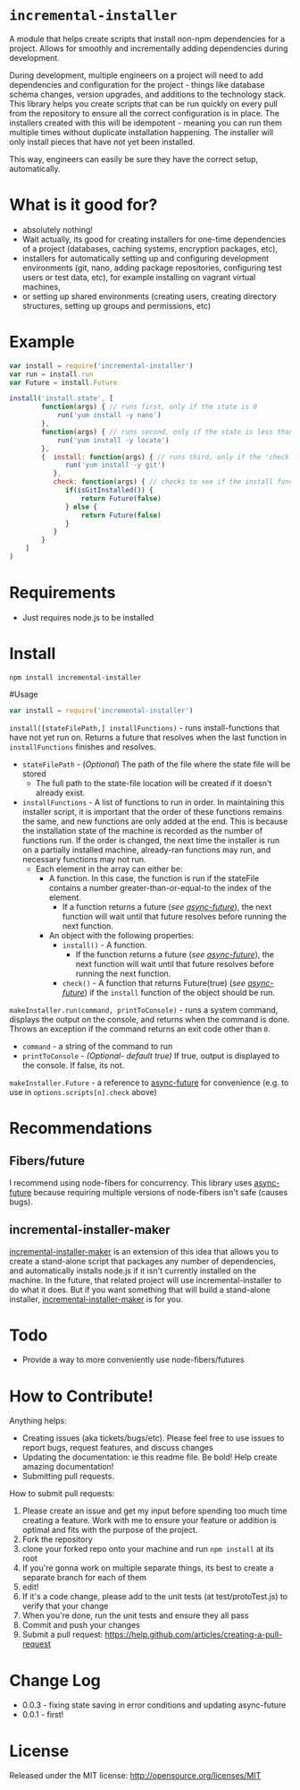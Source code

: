 
`incremental-installer`
=====

A module that helps create scripts that install non-npm dependencies for a project. Allows for smoothly and incrementally adding dependencies during development.

During development, multiple engineers on a project will need to add dependencies and configuration for the project - things like database schema changes, version upgrades, and additions to the technology stack. This library helps you create scripts that can be run quickly on every pull from the repository to ensure all the correct configuration is in place. The installers created with this will be idempotent - meaning you can run them multiple times without duplicate installation happening. The installer will only install pieces that have not yet been installed.

This way, engineers can easily be sure they have the correct setup, automatically.

What is it good for?
==============
* absolutely nothing!
* Wait actually, its good for creating installers for one-time dependencies of a project (databases, caching systems, encryption packages, etc),
* installers for automatically setting up and configuring development environments (git, nano, adding package repositories, configuring test users or test data, etc), for example installing on vagrant virtual machines,
* or setting up shared environments (creating users, creating directory structures, setting up groups and permissions, etc)


Example
=======

```javascript
var install = require('incremental-installer')
var run = install.run
var Future = install.Future

install('install.state', [
        function(args) { // runs first, only if the state is 0
            run('yum install -y nano')
        },
        function(args) { // runs second, only if the state is less than 1
			run('yum install -y locate')
        },
        {  install: function(args) { // runs third, only if the 'check' function returns true
              run('yum install -y git')
           },
           check: function(args) { // checks to see if the install function of this object should be run
              if(isGitInstalled()) {
                  return Future(false)
              } else {
                  return Future(false)
              }
           }
        }
    ]
)
 ```

Requirements
===========

* Just requires node.js to be installed

Install
=======

```
npm install incremental-installer
```

#Usage

```javascript
var install = require('incremental-installer')
```

`install([stateFilePath,] installFunctions)` - runs install-functions that have not yet run on. Returns a future that resolves when the last function in `installFunctions` finishes and resolves.

 * `stateFilePath` - (*Optional*) The path of the file where the state file will be stored
   * The full path to the state-file location will be created if it doesn't already exist.
 * `installFunctions` - A list of functions to run in order. In maintaining this installer script, it is important that the order of these functions remains the same, and new functions are only added at the end. This is because the installation state of the machine is recorded as the number of functions run. If the order is changed, the next time the installer is run on a partially installed machine, already-ran functions may run, and necessary functions may not run.
   * Each element in the array can either be:
     * A function. In this case, the function is run if the stateFile contains a number greater-than-or-equal-to the index of the element.
       * If a function returns a future (*see [async-future](https://github.com/fresheneesz/asyncFuture)*), the next function will wait until that future resolves before running the next function.
     * An object with the following properties:
       * `install()` - A function.
         * If the function returns a future (*see [async-future](https://github.com/fresheneesz/asyncFuture)*), the next function will wait until that future resolves before running the next function.
       * `check()` - A function that returns Future(true) (*see [async-future](https://github.com/fresheneesz/asyncFuture)*) if the `install` function of the object should be run.

`makeInstaller.run(command, printToConsole)` - runs a system command, displays the output on the console, and returns when the command is done. Throws an exception if the command returns an exit code other than `0`.
 * `command` - a string of the command to run
 * `printToConsole` - *(Optional- default true)* If true, output is displayed to the console. If false, its not.

`makeInstaller.Future` - a reference to [async-future](https://github.com/fresheneesz/asyncFuture) for convenience (e.g. to use in `options.scripts[n].check` above)

Recommendations
======

## Fibers/future

I recommend using node-fibers for concurrency. This library uses [async-future](https://github.com/fresheneesz/asyncFuture) because requiring multiple versions of node-fibers isn't safe (causes bugs).

## incremental-installer-maker

[incremental-installer-maker](https://github.com/fresheneesz/incremental-installer-maker) is an extension of this idea that allows you to create a stand-alone script that packages any number of dependencies, and automatically installs node.js if it isn't currently installed on the machine. In the future, that related project will  use incremental-installer to do what it does. But if you want something that will build a stand-alone installer, [incremental-installer-maker](https://github.com/fresheneesz/incremental-installer-maker) is for you.

Todo
====
* Provide a way to more conveniently use node-fibers/futures

How to Contribute!
============

Anything helps:

* Creating issues (aka tickets/bugs/etc). Please feel free to use issues to report bugs, request features, and discuss changes
* Updating the documentation: ie this readme file. Be bold! Help create amazing documentation!
* Submitting pull requests.

How to submit pull requests:

1. Please create an issue and get my input before spending too much time creating a feature. Work with me to ensure your feature or addition is optimal and fits with the purpose of the project.
2. Fork the repository
3. clone your forked repo onto your machine and run `npm install` at its root
4. If you're gonna work on multiple separate things, its best to create a separate branch for each of them
5. edit!
6. If it's a code change, please add to the unit tests (at test/protoTest.js) to verify that your change
7. When you're done, run the unit tests and ensure they all pass
8. Commit and push your changes
9. Submit a pull request: https://help.github.com/articles/creating-a-pull-request


Change Log
=========

* 0.0.3 - fixing state saving in error conditions and updating async-future
* 0.0.1 - first!

License
=======
Released under the MIT license: http://opensource.org/licenses/MIT